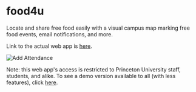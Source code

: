 # food4u
Locate and share free food easily with a visual campus map marking free food events, email notifications, and more.

Link to the actual web app is [here](https://food4u.tigerapps.org/).


![Add Attendance](https://github.com/benchanjamin/food4u_gifs/blob/main/add_attend.gif)

Note: this web app's access is restricted to Princeton University staff, students, and alike. To see a demo version available to all (with less features), click [here](https://food4udemo.herokuapp.com/).

